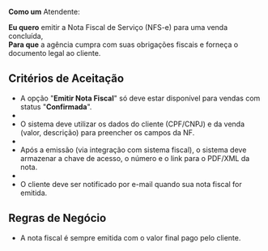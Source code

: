 

**Como um** Atendente:

**Eu quero** emitir a Nota Fiscal de Serviço (NFS-e) para uma venda concluída,  
**Para que** a agência cumpra com suas obrigações fiscais e forneça o documento legal ao cliente.  

## Critérios de Aceitação

- A opção "**Emitir Nota Fiscal**" só deve estar disponível para vendas com status "**Confirmada**".  
- 
- O sistema deve utilizar os dados do cliente (CPF/CNPJ) e da venda (valor, descrição) para preencher os campos da NF.  
- 
- Após a emissão (via integração com sistema fiscal), o sistema deve armazenar a chave de acesso, o número e o link para o PDF/XML da nota.  
- 
- O cliente deve ser notificado por e-mail quando sua nota fiscal for emitida.  

## Regras de Negócio

- A nota fiscal é sempre emitida com o valor final pago pelo cliente.  
